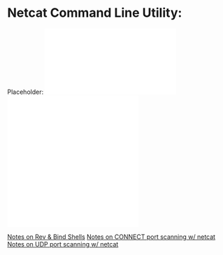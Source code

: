 # Netcat Command Line Utility:
Placeholder:
![PNPT notes on shells](/PNPT/PEH/exploit-basics/shells.md)
![CONNECT Scan w/ netcat](../../../../OSCP/Enumeration%20&%20Info%20Gathering/active/port-scanning.md#CONNECT%20Scan%20w/%20netcat)
![UDP scanning w/ netcat](../../../../OSCP/Enumeration%20&%20Info%20Gathering/active/port-scanning.md#UDP%20scanning%20w/%20netcat)


[Notes on Rev & Bind Shells](https://github.com/TrshPuppy/PNPT-study-guide/blob/main/PEH/exploit-basics/shells.md)
[Notes on CONNECT port scanning w/ netcat](../../../../OSCP/Enumeration%20&%20Info%20Gathering/active/port-scanning.md#CONNECT%20Scan%20w/%20[netcat](../../cybersecurity/TTPs/exploitation/tools/netcat.md))
[Notes on UDP port scanning w/ netcat](../../../../OSCP/Enumeration%20&%20Info%20Gathering/active/port-scanning.md#UDP%20scanning%20w/%20netcat)